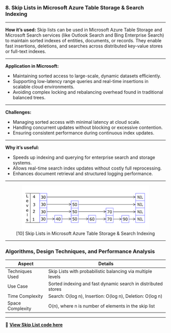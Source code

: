 

### **8. Skip Lists in Microsoft Azure Table Storage & Search Indexing**

---

**How it’s used:**
Skip lists can be used in Microsoft Azure Table Storage and Microsoft Search services (like Outlook Search and Bing Enterprise Search) to maintain sorted indexes of entities, documents, or records. They enable fast insertions, deletions, and searches across distributed key-value stores or full-text indexes.

---

**Application in Microsoft:**

* Maintaining sorted access to large-scale, dynamic datasets efficiently.
* Supporting low-latency range queries and real-time insertions in scalable cloud environments.
* Avoiding complex locking and rebalancing overhead found in traditional balanced trees.

---

**Challenges:**

* Managing sorted access with minimal latency at cloud scale.
* Handling concurrent updates without blocking or excessive contention.
* Ensuring consistent performance during continuous index updates.

---

**Why it’s useful:**

* Speeds up indexing and querying for enterprise search and storage systems.
* Allows real-time search index updates without costly full reprocessing.
* Enhances document retrieval and structured logging performance.

---

<p align="center">
  <img src="https://github.com/Sindhuhurakadli/sindhu_portfolio.io/blob/main/images/skip_list.gif?raw=true" alt="Skip Lists in Azure" width="400">
  <br>
  [10] Skip Lists in Microsoft Azure Table Storage & Search Indexing
</p>

---

###  Algorithms, Design Techniques, and Performance Analysis

| Aspect           | Details                                                       |
| ---------------- | ------------------------------------------------------------- |
| Techniques Used  | Skip Lists with probabilistic balancing via multiple levels   |
| Use Case         | Sorted indexing and fast dynamic search in distributed stores |
| Time Complexity  | Search: O(log n), Insertion: O(log n), Deletion: O(log n)     |
| Space Complexity | O(n), where n is number of elements in the skip list          |

---

🔗 **[View Skip List code here](https://github.com/Sindhuhurakadli/sindhu_portfolio.io/blob/main/codes/skiplist.cpp)**
